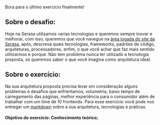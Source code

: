 Bora para o último exercício finalmente!

## Sobre o desafio:
Hoje na Serasa utilizamos varias tecnologias e queremos sempre inovar e melhorar, com isso, queremos que você navegue na [área logada do site da Serasa](https://www.serasa.com.br/area-cliente), após, descreva quais tecnologias, frameworks, padrões de código, arquiteturas, processadores, enfim, o que você achar que faz mais sentido utilizarmos e porque. Não tem problema nunca ter utilizado a tecnologia proposta, só queremos saber o que você imagina como arquitetura ideal.

## Sobre o exercício:
Na sua arquitetura proposta precisa levar em consideração alguns problemas e desafios que enfrentamos, volumetria, baixo tempo de carregamento das páginas, melhor experiência para o consumidor além de trabalhar com um time de 10 frontends. Para esse exercício você pode nos entregar um [markdown](../DELIVERY.md) sobre a sua arquitetura, tecnologias e práticas.


#### Objetivo do exercício: Conhecimento teórico;


